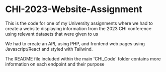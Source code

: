 # CHI-2023-Website-Assignment

This is the code for one of my University assignments where we had to create a website displaying information from the 2023 CHI conference using relevant datasets that were given to us

We had to create an API, using PHP, and frontend web pages using Javascript/React and styled with Tailwind.

The README file included within the main 'CHI_Code' folder contains more information on each endpoint and their purpose

